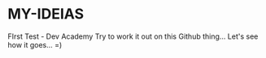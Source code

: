 # MY-IDEIAS
FIrst Test - Dev Academy
Try to work it out on this Github thing...
Let's see how it goes... =)
